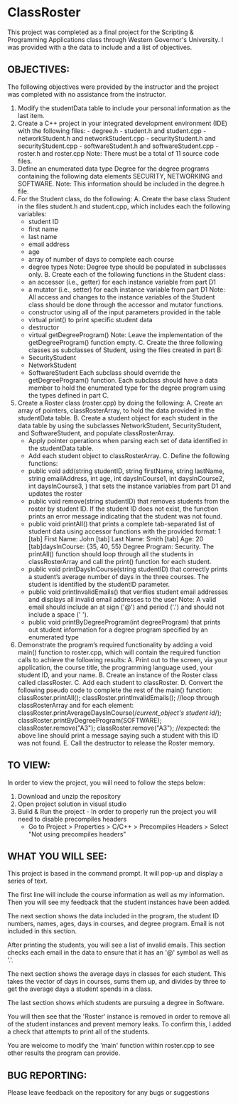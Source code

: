 # ClassRoster
This project was completed as a final project for the Scripting & Programming Applications class through Western Governor's University. I was provided with a the data to include and a list of objectives.

## OBJECTIVES:
The following objectives were provided by the instructor and the project was completed with no assistance from the instructor.
  1. Modify the studentData table to include your personal information as the last item.
  2. Create a C++ project in your integrated development environment (IDE) with the following files:
    - degree.h
    - student.h and student.cpp
    - networkStudent.h and networkStudent.cpp
    - securityStudent.h and securityStudent.cpp
    - softwareStudent.h and softwareStudent.cpp
    - roster.h and roster.cpp
    Note: There must be a total of 11 source code files.
  3. Define an enumerated data type Degree for the degree programs containing the following data elements SECURITY, NETWORKING and SOFTWARE.
    Note: This information should be included in the degree.h file.
  4. For the Student class, do the following:
    A. Create the base class Student in the files student.h and student.cpp, which includes each the following variables:
      - student ID
      - first name
      - last name
      - email address
      - age
      - array of number of days to complete each course
      - degree types
      Note: Degree type should be populated in subclasses only.
    B. Create each of the following functions in the Student class:
      - an accessor (i.e., getter) for each instance variable from part D1
      - a mutator (i.e., setter) for each instance variable from part D1
      Note: All access and changes to the instance variables of the Student class should be done through the accessor and mutator functions.
      - constructor using all of the input parameters provided in the table
      - virtual print() to print specific student data 
      - destructor
      - virtual getDegreeProgram()
      Note: Leave the implementation of the getDegreeProgram() function empty.
    C. Create the three following classes as subclasses of Student, using the files created in part B:
      - SecurityStudent
      - NetworkStudent
      - SoftwareStudent
      Each subclass should override the getDegreeProgram() function. Each subclass should have a data member to hold the enumerated type for the degree program using the types defined in part C.
  5. Create a Roster class (roster.cpp) by doing the following:
    A. Create an array of pointers, classRosterArray, to hold the data provided in the studentData table.
    B. Create a student object for each student in the data table by using the subclasses NetworkStudent, SecurityStudent, and SoftwareStudent, and populate classRosterArray.
      - Apply pointer operations when parsing each set of data identified in the studentData table.
      - Add each student object to classRosterArray.
    C. Define the following functions:
      - public void add(string studentID, string firstName, string lastName, string emailAddress, int age, int daysInCourse1, int daysInCourse2, int daysInCourse3, <degree program>) that sets the instance variables from part D1 and updates the roster
      - public void remove(string studentID) that removes students from the roster by student ID. If the student ID does not exist, the function prints an error message indicating that the student was not found.
      - public void printAll() that prints a complete tab-separated list of student data using accessor functions with the provided format: 1 [tab] First Name: John [tab] Last Name: Smith [tab] Age: 20 [tab]daysInCourse: {35, 40, 55} Degree Program: Security. The printAll() function should loop through all the students in classRosterArray and call the print() function for each student.
      - public void printDaysInCourse(string studentID) that correctly prints a student’s average number of days in the three courses. The student is identified by the studentID parameter.
      - public void printInvalidEmails() that verifies student email addresses and displays all invalid email addresses to the user
        Note: A valid email should include an at sign ('@') and period ('.') and should not include a space (' ').
      - public void printByDegreeProgram(int degreeProgram) that prints out student information for a degree program specified by an enumerated type
   6. Demonstrate the program’s required functionality by adding a void main() function to roster.cpp, which will contain the required function calls to achieve the following results:
    A. Print out to the screen, via your application, the course title, the programming language used, your student ID, and your name.
    B. Create an instance of the Roster class called classRoster.
    C. Add each student to classRoster.
    D. Convert the following pseudo code to complete the rest of the main() function:
      classRoster.printAll();
      classRoster.printInvalidEmails();
      //loop through classRosterArray and for each element:
      classRoster.printAverageDaysInCourse(/*current_object's student id*/);
      classRoster.printByDegreeProgram(SOFTWARE);
      classRoster.remove("A3");
      classRoster.remove("A3");
      //expected: the above line should print a message saying such a student with this ID was not found.
    E. Call the destructor to release the Roster memory.

## TO VIEW:
In order to view the project, you will need to follow the steps below:
  1. Download and unzip the repository
  2. Open project solution in visual studio
  3. Build & Run the project
    - In order to properly run the project you will need to disable precompiles headers
      - Go to Project > Properties > C/C++ > Precompiles Headers > Select "Not using precompiles headers"

## WHAT YOU WILL SEE:
This project is based in the command prompt. It will pop-up and display a series of text. 

The first line will include the course information as well as my information. Then you will see my feedback that the student instances have been added. 

The next section shows the data included in the program, the student ID numbers, names, ages, days in courses, and degree program. Email is not included in this section. 

After printing the students, you will see a list of invalid emails. This section checks each email in the data to ensure that it has an '@' symbol as well as '.'. 

The next section shows the average days in classes for each student. This takes the vector of days in courses, sums them up, and divides by three to get the average days a student spends in a class. 

The last section shows which students are pursuing a degree in Software.

You will then see that the 'Roster' instance is removed in order to remove all of the student instances and prevent memory leaks. To confirm this, I added a check that attempts to print all of the students.

You are welcome to modify the 'main' function within roster.cpp to see other results the program can provide.

## BUG REPORTING:
Please leave feedback on the repository for any bugs or suggestions
